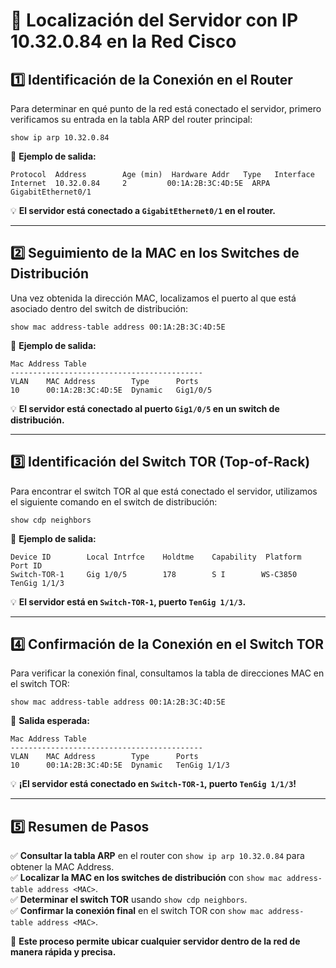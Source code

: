 # 📌 Localización del Servidor con IP 10.32.0.84 en la Red Cisco

## **1️⃣ Identificación de la Conexión en el Router**
Para determinar en qué punto de la red está conectado el servidor, primero verificamos su entrada en la tabla ARP del router principal:
```
show ip arp 10.32.0.84
```
📌 **Ejemplo de salida:**  
```
Protocol  Address        Age (min)  Hardware Addr   Type   Interface
Internet  10.32.0.84     2         00:1A:2B:3C:4D:5E  ARPA   GigabitEthernet0/1
```
💡 **El servidor está conectado a `GigabitEthernet0/1` en el router.**  

---

## **2️⃣ Seguimiento de la MAC en los Switches de Distribución**  
Una vez obtenida la dirección MAC, localizamos el puerto al que está asociado dentro del switch de distribución:
```
show mac address-table address 00:1A:2B:3C:4D:5E
```
📌 **Ejemplo de salida:**  
```
Mac Address Table
-------------------------------------------
VLAN    MAC Address        Type      Ports
10      00:1A:2B:3C:4D:5E  Dynamic   Gig1/0/5
```
💡 **El servidor está conectado al puerto `Gig1/0/5` en un switch de distribución.**  

---

## **3️⃣ Identificación del Switch TOR (Top-of-Rack)**  
Para encontrar el switch TOR al que está conectado el servidor, utilizamos el siguiente comando en el switch de distribución:
```
show cdp neighbors
```
📌 **Ejemplo de salida:**  
```
Device ID        Local Intrfce    Holdtme    Capability  Platform  Port ID
Switch-TOR-1     Gig 1/0/5        178        S I        WS-C3850   TenGig 1/1/3
```
💡 **El servidor está en `Switch-TOR-1`, puerto `TenGig 1/1/3`.**  

---

## **4️⃣ Confirmación de la Conexión en el Switch TOR**  
Para verificar la conexión final, consultamos la tabla de direcciones MAC en el switch TOR:
```
show mac address-table address 00:1A:2B:3C:4D:5E
```
📌 **Salida esperada:**  
```
Mac Address Table
-------------------------------------------
VLAN    MAC Address        Type      Ports
10      00:1A:2B:3C:4D:5E  Dynamic   TenGig 1/1/3
```
💡 **¡El servidor está conectado en `Switch-TOR-1`, puerto `TenGig 1/1/3`!**  

---

## **5️⃣ Resumen de Pasos**
✅ **Consultar la tabla ARP** en el router con `show ip arp 10.32.0.84` para obtener la MAC Address.  
✅ **Localizar la MAC en los switches de distribución** con `show mac address-table address <MAC>`.  
✅ **Determinar el switch TOR** usando `show cdp neighbors`.  
✅ **Confirmar la conexión final** en el switch TOR con `show mac address-table address <MAC>`.  

🚀 **Este proceso permite ubicar cualquier servidor dentro de la red de manera rápida y precisa.**

